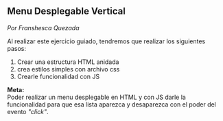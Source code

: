 ## Menu Desplegable Vertical  
_Por Franshesca Quezada_  

Al realizar este ejercicio guiado, tendremos que realizar los siguientes pasos:  

1. Crear una estructura HTML anidada
2. crea estilos simples con archivo css
3. Crearle funcionalidad con JS

**Meta:**  
Poder realizar un menu desplegable en HTML y con JS darle la funcionalidad para que esa lista aparezca y desaparezca con el poder del evento _"click"_. 

